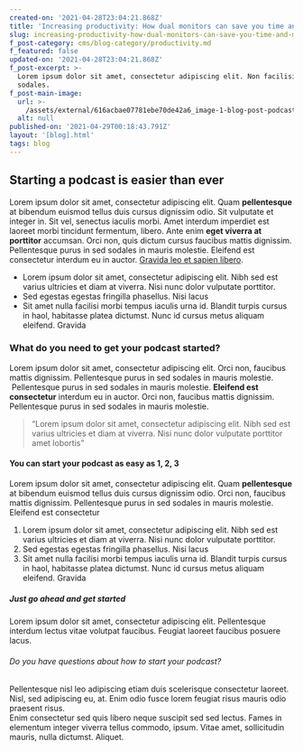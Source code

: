 ```yaml
---
created-on: '2021-04-28T23:04:21.868Z'
title: 'Increasing productivity: How dual monitors can save you time and money'
slug: increasing-productivity-how-dual-monitors-can-save-you-time-and-money
f_post-category: cms/blog-category/productivity.md
f_featured: false
updated-on: '2021-04-28T23:04:21.868Z'
f_post-excerpt: >-
  Lorem ipsum dolor sit amet, consectetur adipiscing elit. Non facilisi eget ut
  sodales.
f_post-main-image:
  url: >-
    /assets/external/616acbae07781ebe70de42a6_image-1-blog-post-podcast-x-template.jpg
  alt: null
published-on: '2021-04-29T00:18:43.791Z'
layout: '[blog].html'
tags: blog
---
```


Starting a podcast is easier than ever
--------------------------------------

Lorem ipsum dolor sit amet, consectetur adipiscing elit. Quam **pellentesque** at bibendum euismod tellus duis cursus dignissim odio. Sit vulputate et integer in. Sit vel, senectus iaculis morbi. Amet interdum imperdiet est laoreet morbi tincidunt fermentum, libero. Ante enim **eget viverra at porttitor** accumsan. Orci non, quis dictum cursus faucibus mattis dignissim. Pellentesque purus in sed sodales in mauris molestie. Eleifend est consectetur interdum eu in auctor. [Gravida leo et sapien libero](#).

*   Lorem ipsum dolor sit amet, consectetur adipiscing elit. Nibh sed est varius ultricies et diam at viverra. Nisi nunc dolor vulputate porttitor.
*   Sed egestas egestas fringilla phasellus. Nisi lacus
*   Sit amet nulla facilisi morbi tempus iaculis urna id. Blandit turpis cursus in haol, habitasse platea dictumst. Nunc id cursus metus aliquam eleifend. Gravida

### What do you need to get your podcast started?

Lorem ipsum dolor sit amet, consectetur adipiscing elit. Orci non, faucibus mattis dignissim. Pellentesque purus in sed sodales in mauris molestie.  Pellentesque purus in sed sodales in mauris molestie. **Eleifend est consectetur** interdum eu in auctor. Orci non, faucibus mattis dignissim. Pellentesque purus in sed sodales in mauris molestie.

> “Lorem ipsum dolor sit amet, consectetur adipiscing elit. Nibh sed est varius ultricies et diam at viverra. Nisi nunc dolor vulputate porttitor amet lobortis”

#### You can start your podcast as easy as 1, 2, 3

Lorem ipsum dolor sit amet, consectetur adipiscing elit. Quam **pellentesque** at bibendum euismod tellus duis cursus dignissim odio. Orci non, faucibus mattis dignissim. Pellentesque purus in sed sodales in mauris molestie. Eleifend est consectetur

1.  Lorem ipsum dolor sit amet, consectetur adipiscing elit. Nibh sed est varius ultricies et diam at viverra. Nisi nunc dolor vulputate porttitor.
2.  Sed egestas egestas fringilla phasellus. Nisi lacus
3.  Sit amet nulla facilisi morbi tempus iaculis urna id. Blandit turpis cursus in haol, habitasse platea dictumst. Nunc id cursus metus aliquam eleifend. Gravida

##### Just go ahead and get started

Lorem ipsum dolor sit amet, consectetur adipiscing elit. Pellentesque interdum lectus vitae volutpat faucibus. Feugiat laoreet faucibus posuere lacus.

###### Do you have questions about how to start your podcast?

Pellentesque nisl leo adipiscing etiam duis scelerisque consectetur laoreet. Nisl, sed adipiscing eu, at. Enim odio fusce lorem feugiat risus mauris odio praesent risus.  
Enim consectetur sed quis libero neque suscipit sed sed lectus. Fames in elementum integer viverra tellus commodo, ipsum. Vitae amet, sollicitudin mauris, nulla dictumst. Aliquet.
